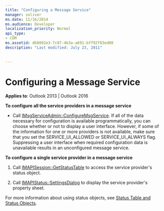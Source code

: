 ```yaml
---
title: "Configuring a Message Service"
manager: soliver
ms.date: 11/16/2014
ms.audience: Developer
localization_priority: Normal
api_type:
- COM
ms.assetid: d68892e3-7c87-4b3a-a691-bff92f83ed00
description: "Last modified: July 23, 2011"
 
 
---
```


# Configuring a Message Service

  
  
**Applies to**: Outlook 2013 | Outlook 2016 
  
 **To configure all the service providers in a message service**
  
- Call [IMsgServiceAdmin::ConfigureMsgService](imsgserviceadmin-configuremsgservice.md). If all of the data necessary for configuration is available programmatically, you can choose whether or not to display a user interface. However, if some of the information for one or more providers is not available, make sure that you set the SERVICE_UI_ALLOWED or SERVICE_UI_ALWAYS flag. Suppressing a user interface when required configuration data is unavailable results in an unconfigured message service.
    
 **To configure a single service provider in a message service**
  
1. Call [IMAPISession::GetStatusTable](imapisession-getstatustable.md) to access the service provider's status object. 
    
2. Call [IMAPIStatus::SettingsDialog](imapistatus-settingsdialog.md) to display the service provider's property sheet. 
    
For more information about using status objects, see [Status Table and Status Objects](status-table-and-status-objects.md).
  

